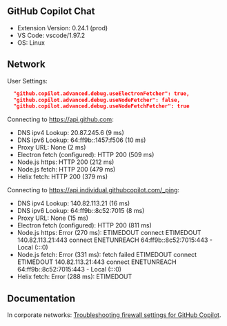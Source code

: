 ## GitHub Copilot Chat

- Extension Version: 0.24.1 (prod)
- VS Code: vscode/1.97.2
- OS: Linux

## Network

User Settings:

```json
  "github.copilot.advanced.debug.useElectronFetcher": true,
  "github.copilot.advanced.debug.useNodeFetcher": false,
  "github.copilot.advanced.debug.useNodeFetchFetcher": true
```

Connecting to https://api.github.com:

- DNS ipv4 Lookup: 20.87.245.6 (9 ms)
- DNS ipv6 Lookup: 64:ff9b::1457:f506 (10 ms)
- Proxy URL: None (2 ms)
- Electron fetch (configured): HTTP 200 (509 ms)
- Node.js https: HTTP 200 (212 ms)
- Node.js fetch: HTTP 200 (479 ms)
- Helix fetch: HTTP 200 (379 ms)

Connecting to https://api.individual.githubcopilot.com/_ping:

- DNS ipv4 Lookup: 140.82.113.21 (16 ms)
- DNS ipv6 Lookup: 64:ff9b::8c52:7015 (8 ms)
- Proxy URL: None (15 ms)
- Electron fetch (configured): HTTP 200 (811 ms)
- Node.js https: Error (270 ms): ETIMEDOUT
  connect ETIMEDOUT 140.82.113.21:443
  connect ENETUNREACH 64:ff9b::8c52:7015:443 - Local (:::0)
- Node.js fetch: Error (331 ms): fetch failed
  ETIMEDOUT
  connect ETIMEDOUT 140.82.113.21:443
  connect ENETUNREACH 64:ff9b::8c52:7015:443 - Local (:::0)
- Helix fetch: Error (288 ms): ETIMEDOUT

## Documentation

In corporate networks: [Troubleshooting firewall settings for GitHub Copilot](https://docs.github.com/en/copilot/troubleshooting-github-copilot/troubleshooting-firewall-settings-for-github-copilot).
